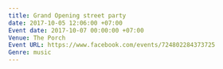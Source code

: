 ```yaml
---
title: Grand Opening street party
date: 2017-10-05 12:06:00 +07:00
Event date: 2017-10-07 00:00:00 +07:00
Venue: The Porch
Event URL: https://www.facebook.com/events/724802284373725
Genre: music
---
```


